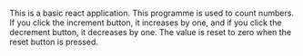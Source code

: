This is a basic react application. This programme is used to count numbers. If you click the increment button, it increases by one, and if you click the decrement button, it decreases by one. The value is reset to zero when the reset button is pressed.